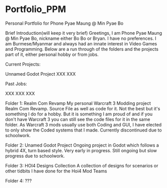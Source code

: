 # Portfolio_PPM
Personal Portfolio for Phone Pyae Maung @ Min Pyae Bo

Brief Introduction(will keep it very brief)
    Greetings, I am Phone Pyae Maung @ Min Pyae Bo, nickname either Bo Bo or Bryan. I have no preferences.
    I am Burmese/Myanmar and always had an innate interest in Video Games and Programming.
    Below are a run through of the folders and the projects part of it, either personal hobby or from jobs.

Current Projects:

Unnamed Godot Project
XXX
XXX

Past Jobs:

XXX
XXX
XXX


Folder 1: Realm Com Revamp
            My personal Warcraft 3 Modding project Realm Com Revamp. Source File as well as code for it. Not the best but it's something I do for a hobby.
            But it is something I am proud of and if you don't have Warcraft 3 you can still see the code files for it in the same folder.
            As Warcraft 3 mods usually use both Coding and GUI, I have elected to only show the Coded systems that I made. Currently discontinued due to schoolwork.

Folder 2: Unamed Godot Project
            Ongoing project in Godot which follows a hybrid 4X, turn based style. Very early in progress. Still ongoing but slow progress due to schoolwork.

Folder 3: HOI4 Designs Collection
            A collection of designs for scenarios or other tidbits I have done for the Hoi4 Mod Teams

Folder 4: ???